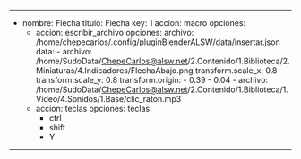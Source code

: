 ---
- nombre: Flecha
  titulo: Flecha
  key: 1
  accion: macro
  opciones:
    - accion: escribir_archivo
      opciones:
        archivo: /home/chepecarlos/.config/pluginBlenderALSW/data/insertar.json
        data:
          - archivo: /home/SudoData/ChepeCarlos@alsw.net/2.Contenido/1.Biblioteca/2.Miniaturas/4.Indicadores/FlechaAbajo.png
            transform.scale_x: 0.8
            transform.scale_y: 0.8
            transform.origin: 
              - 0.39
              - 0.04
          - archivo: /home/SudoData/ChepeCarlos@alsw.net/2.Contenido/1.Biblioteca/1.Video/4.Sonidos/1.Base/clic_raton.mp3
    - accion: teclas
      opciones:
        teclas:
        - ctrl
        - shift
        - Y
---
